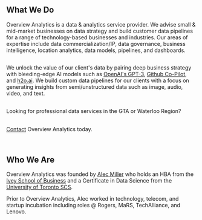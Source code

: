 
## What We Do

Overview Analytics is a data & analytics service provider. We advise small & mid-market businesses on data strategy and build customer data pipelines for a range of technology-based businesses and industries. Our areas of expertise include data commercialization/IP, data governance, business intelligence, location analytics, data models, pipelines, and dashboards.

##
We unlock the value of our client's data by pairing deep business strategy with bleeding-edge AI models such as [OpenAI's GPT-3](https://openai.com/api/), [Github Co-Pilot](https://github.com/features/copilot), and [h2o.ai](https://h2o.ai). We build custom data pipelines for our clients with a focus on generating insights from semi/unstructured data such as image, audio, video, and text. 

##
Looking for professional data services in the GTA or Waterloo Region?<br>
<br>

[Contact][def] Overview Analytics today.

[def]: https://overviewanalytics.ca/contact
<br>

## Who We Are
Overview Analytics was founded by [Alec Miller](https://ca.linkedin.com/in/alecjmiller?trk=profile-badge) who holds an HBA from the [Ivey School of Business](https://www.ivey.uwo.ca) and a Certificate in Data Science from the [University of Toronto SCS](https://learn.utoronto.ca/programs-courses/certificates/data-science).

Prior to Overview Analytics, Alec worked in technology, telecom, and startup incubation including roles @ Rogers, MaRS, TechAlliance, and Lenovo.